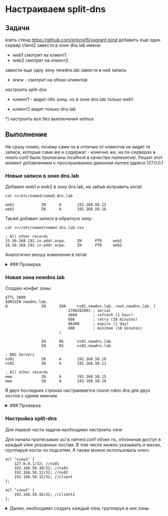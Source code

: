 # Настраиваем split-dns

## Задачи
взять стенд https://github.com/erlong15/vagrant-bind
добавить еще один сервер client2
завести в зоне dns.lab имена:
- web1 смотрит на клиент1
- web2 смотрит на клиент2

завести еще одну зону newdns.lab
завести в ней запись
- www - смотрит на обоих клиентов

настроить split-dns
- клиент1 - видит обе зоны, но в зоне dns.lab только web1

- клиент2 видит только dns.lab

*) настроить все без выключения selinux


## Выполнение

Не сразу понял, почему сами ns в отличие от клиентов не видят те записи, которые сами же и содержат - конечно же, на ns-серверах в resolv.conf были прописаны localhost в качестве nameserver. Решил этот момент добавлением к прослушиванию демоном named адреса 127.0.0.1

### Новые записи в зоне dns.lab

Добавил web1 и web2 в зону dns.lab, не забыв исправить serial:

```
cat >>/etc/named/named.dns.lab

web1            IN      A       192.168.50.15
web2            IN      A       192.168.50.16
```

Также добавил записи в обратную зону:
```
cat >>//etc/named/named.dns.lab.rev

; All other records
15.50.168.192.in-addr.arpa.     IN      PTR     web1
16.50.168.192.in-addr.arpa.     IN      PTR     web2
```
Аналогично вношу изменения в serial

<details>
<summary> ### Проверка </summary>

На ns01
```
[root@ns01 ~]# host web1
web1.dns.lab has address 192.168.50.15
[root@ns01 ~]# host web2
web2.dns.lab has address 192.168.50.16
[root@ns01 ~]#
[root@ns01 ~]#
[root@ns01 ~]# dig @ns01 web1.dns.lab

; <<>> DiG 9.11.4-P2-RedHat-9.11.4-16.P2.el7_8.6 <<>> @ns01 web1.dns.lab
; (1 server found)
;; global options: +cmd
;; Got answer:
;; ->>HEADER<<- opcode: QUERY, status: NOERROR, id: 52147
;; flags: qr aa rd ra; QUERY: 1, ANSWER: 1, AUTHORITY: 2, ADDITIONAL: 3

;; OPT PSEUDOSECTION:
; EDNS: version: 0, flags:; udp: 4096
;; QUESTION SECTION:
;web1.dns.lab.                  IN      A

;; ANSWER SECTION:
web1.dns.lab.           3600    IN      A       192.168.50.15

;; AUTHORITY SECTION:
dns.lab.                3600    IN      NS      ns02.dns.lab.
dns.lab.                3600    IN      NS      ns01.dns.lab.

;; ADDITIONAL SECTION:
ns01.dns.lab.           3600    IN      A       192.168.50.10
ns02.dns.lab.           3600    IN      A       192.168.50.11

;; Query time: 0 msec
;; SERVER: 127.0.0.1#53(127.0.0.1)
;; WHEN: Wed Jun 24 17:02:11 MSK 2020
;; MSG SIZE  rcvd: 127

[root@ns01 ~]# dig @ns01 web2.dns.lab

; <<>> DiG 9.11.4-P2-RedHat-9.11.4-16.P2.el7_8.6 <<>> @ns01 web2.dns.lab
; (1 server found)
;; global options: +cmd
;; Got answer:
;; ->>HEADER<<- opcode: QUERY, status: NOERROR, id: 63386
;; flags: qr aa rd ra; QUERY: 1, ANSWER: 1, AUTHORITY: 2, ADDITIONAL: 3

;; OPT PSEUDOSECTION:
; EDNS: version: 0, flags:; udp: 4096
;; QUESTION SECTION:
;web2.dns.lab.                  IN      A

;; ANSWER SECTION:
web2.dns.lab.           3600    IN      A       192.168.50.16

;; AUTHORITY SECTION:
dns.lab.                3600    IN      NS      ns01.dns.lab.
dns.lab.                3600    IN      NS      ns02.dns.lab.

;; ADDITIONAL SECTION:
ns01.dns.lab.           3600    IN      A       192.168.50.10
ns02.dns.lab.           3600    IN      A       192.168.50.11

;; Query time: 0 msec
;; SERVER: 127.0.0.1#53(127.0.0.1)
;; WHEN: Wed Jun 24 17:02:17 MSK 2020
;; MSG SIZE  rcvd: 127
```

На ns02
```
[root@ns02 ~]# host web1
web1.dns.lab has address 192.168.50.15
[root@ns02 ~]# host web2
web2.dns.lab has address 192.168.50.16
[root@ns02 ~]#
[root@ns02 ~]#
[root@ns02 ~]# dig @ns02 web1.dns.lab

; <<>> DiG 9.11.4-P2-RedHat-9.11.4-16.P2.el7_8.6 <<>> @ns02 web1.dns.lab
; (1 server found)
;; global options: +cmd
;; Got answer:
;; ->>HEADER<<- opcode: QUERY, status: NOERROR, id: 5920
;; flags: qr aa rd ra; QUERY: 1, ANSWER: 1, AUTHORITY: 2, ADDITIONAL: 3

;; OPT PSEUDOSECTION:
; EDNS: version: 0, flags:; udp: 4096
;; QUESTION SECTION:
;web1.dns.lab.                  IN      A

;; ANSWER SECTION:
web1.dns.lab.           3600    IN      A       192.168.50.15

;; AUTHORITY SECTION:
dns.lab.                3600    IN      NS      ns01.dns.lab.
dns.lab.                3600    IN      NS      ns02.dns.lab.

;; ADDITIONAL SECTION:
ns01.dns.lab.           3600    IN      A       192.168.50.10
ns02.dns.lab.           3600    IN      A       192.168.50.11

;; Query time: 0 msec
;; SERVER: 127.0.0.1#53(127.0.0.1)
;; WHEN: Wed Jun 24 17:03:52 MSK 2020
;; MSG SIZE  rcvd: 127

[root@ns02 ~]# dig @ns02 web2.dns.lab

; <<>> DiG 9.11.4-P2-RedHat-9.11.4-16.P2.el7_8.6 <<>> @ns02 web2.dns.lab
; (1 server found)
;; global options: +cmd
;; Got answer:
;; ->>HEADER<<- opcode: QUERY, status: NOERROR, id: 29016
;; flags: qr aa rd ra; QUERY: 1, ANSWER: 1, AUTHORITY: 2, ADDITIONAL: 3

;; OPT PSEUDOSECTION:
; EDNS: version: 0, flags:; udp: 4096
;; QUESTION SECTION:
;web2.dns.lab.                  IN      A

;; ANSWER SECTION:
web2.dns.lab.           3600    IN      A       192.168.50.16

;; AUTHORITY SECTION:
dns.lab.                3600    IN      NS      ns02.dns.lab.
dns.lab.                3600    IN      NS      ns01.dns.lab.

;; ADDITIONAL SECTION:
ns01.dns.lab.           3600    IN      A       192.168.50.10
ns02.dns.lab.           3600    IN      A       192.168.50.11

;; Query time: 0 msec
;; SERVER: 127.0.0.1#53(127.0.0.1)
;; WHEN: Wed Jun 24 17:04:19 MSK 2020
;; MSG SIZE  rcvd: 127
```

На client
```
[vagrant@client ~]$ host ns01
ns01.dns.lab has address 192.168.50.10
[vagrant@client ~]$ host ns02
ns02.dns.lab has address 192.168.50.11
[vagrant@client ~]$ host web1
web1.dns.lab has address 192.168.50.15
[vagrant@client ~]$ host web2
web2.dns.lab has address 192.168.50.16
[vagrant@client ~]$ dig @ns01 web2.dns.lab

; <<>> DiG 9.11.4-P2-RedHat-9.11.4-16.P2.el7_8.6 <<>> @ns01 web2.dns.lab
; (1 server found)
;; global options: +cmd
;; Got answer:
;; ->>HEADER<<- opcode: QUERY, status: NOERROR, id: 57552
;; flags: qr aa rd ra; QUERY: 1, ANSWER: 1, AUTHORITY: 2, ADDITIONAL: 3

;; OPT PSEUDOSECTION:
; EDNS: version: 0, flags:; udp: 4096
;; QUESTION SECTION:
;web2.dns.lab.                  IN      A

;; ANSWER SECTION:
web2.dns.lab.           3600    IN      A       192.168.50.16

;; AUTHORITY SECTION:
dns.lab.                3600    IN      NS      ns02.dns.lab.
dns.lab.                3600    IN      NS      ns01.dns.lab.

;; ADDITIONAL SECTION:
ns01.dns.lab.           3600    IN      A       192.168.50.10
ns02.dns.lab.           3600    IN      A       192.168.50.11

;; Query time: 0 msec
;; SERVER: 192.168.50.10#53(192.168.50.10)
;; WHEN: Wed Jun 24 17:20:41 MSK 2020
;; MSG SIZE  rcvd: 127

[vagrant@client ~]$ dig @ns02 web1.dns.lab

; <<>> DiG 9.11.4-P2-RedHat-9.11.4-16.P2.el7_8.6 <<>> @ns02 web1.dns.lab
; (1 server found)
;; global options: +cmd
;; Got answer:
;; ->>HEADER<<- opcode: QUERY, status: NOERROR, id: 10179
;; flags: qr aa rd ra; QUERY: 1, ANSWER: 1, AUTHORITY: 2, ADDITIONAL: 3

;; OPT PSEUDOSECTION:
; EDNS: version: 0, flags:; udp: 4096
;; QUESTION SECTION:
;web1.dns.lab.                  IN      A

;; ANSWER SECTION:
web1.dns.lab.           3600    IN      A       192.168.50.15

;; AUTHORITY SECTION:
dns.lab.                3600    IN      NS      ns02.dns.lab.
dns.lab.                3600    IN      NS      ns01.dns.lab.

;; ADDITIONAL SECTION:
ns01.dns.lab.           3600    IN      A       192.168.50.10
ns02.dns.lab.           3600    IN      A       192.168.50.11

;; Query time: 5 msec
;; SERVER: 192.168.50.11#53(192.168.50.11)
;; WHEN: Wed Jun 24 17:21:23 MSK 2020
;; MSG SIZE  rcvd: 127
```

На client2
```
[vagrant@client2 ~]$ host ns01
ns01.dns.lab has address 192.168.50.10
[vagrant@client2 ~]$ host ns02
ns02.dns.lab has address 192.168.50.11
[vagrant@client2 ~]$ host web1
web1.dns.lab has address 192.168.50.15
[vagrant@client2 ~]$ host web2
web2.dns.lab has address 192.168.50.16
[vagrant@client2 ~]$
[vagrant@client2 ~]$
[vagrant@client2 ~]$ dig @ns01 web1.dns.lab

; <<>> DiG 9.11.4-P2-RedHat-9.11.4-16.P2.el7_8.6 <<>> @ns01 web1.dns.lab
; (1 server found)
;; global options: +cmd
;; Got answer:
;; ->>HEADER<<- opcode: QUERY, status: NOERROR, id: 56601
;; flags: qr aa rd ra; QUERY: 1, ANSWER: 1, AUTHORITY: 2, ADDITIONAL: 3

;; OPT PSEUDOSECTION:
; EDNS: version: 0, flags:; udp: 4096
;; QUESTION SECTION:
;web1.dns.lab.                  IN      A

;; ANSWER SECTION:
web1.dns.lab.           3600    IN      A       192.168.50.15

;; AUTHORITY SECTION:
dns.lab.                3600    IN      NS      ns01.dns.lab.
dns.lab.                3600    IN      NS      ns02.dns.lab.

;; ADDITIONAL SECTION:
ns01.dns.lab.           3600    IN      A       192.168.50.10
ns02.dns.lab.           3600    IN      A       192.168.50.11

;; Query time: 0 msec
;; SERVER: 192.168.50.10#53(192.168.50.10)
;; WHEN: Wed Jun 24 17:23:18 MSK 2020
;; MSG SIZE  rcvd: 127

[vagrant@client2 ~]$ dig @ns02 web2.dns.lab

; <<>> DiG 9.11.4-P2-RedHat-9.11.4-16.P2.el7_8.6 <<>> @ns02 web2.dns.lab
; (1 server found)
;; global options: +cmd
;; Got answer:
;; ->>HEADER<<- opcode: QUERY, status: NOERROR, id: 28944
;; flags: qr aa rd ra; QUERY: 1, ANSWER: 1, AUTHORITY: 2, ADDITIONAL: 3

;; OPT PSEUDOSECTION:
; EDNS: version: 0, flags:; udp: 4096
;; QUESTION SECTION:
;web2.dns.lab.                  IN      A

;; ANSWER SECTION:
web2.dns.lab.           3600    IN      A       192.168.50.16

;; AUTHORITY SECTION:
dns.lab.                3600    IN      NS      ns02.dns.lab.
dns.lab.                3600    IN      NS      ns01.dns.lab.

;; ADDITIONAL SECTION:
ns01.dns.lab.           3600    IN      A       192.168.50.10
ns02.dns.lab.           3600    IN      A       192.168.50.11

;; Query time: 0 msec
;; SERVER: 192.168.50.11#53(192.168.50.11)
;; WHEN: Wed Jun 24 17:23:41 MSK 2020
;; MSG SIZE  rcvd: 127

```
</details>

### Новая зона newdns.lab

Создаю конфиг зоны:
```
$TTL 3600
$ORIGIN newdns.lab.
@               IN      SOA     ns01.newdns.lab. root.newdns.lab. (
                            1706202001 ; serial
                            3600       ; refresh (1 hour)
                            600        ; retry (10 minutes)
                            86400      ; expire (1 day)
                            600        ; minimum (10 minutes)
                        )

                IN      NS      ns01.newdns.lab.
                IN      NS      ns02.newdns.lab.

; DNS Servers
ns01            IN      A       192.168.50.10
ns02            IN      A       192.168.50.11

; All other records
www             IN      A       192.168.50.15
www             IN      A       192.168.50.16
```
В двух последних строках настраивается round-robin dns для двух хостов с одним именем.

<details>
<summary> ### Проверка </summary>

Т.к. пока деления на view нет, то ответы будут одинаковые со всех хостов и достаточно проверить с какого-нибудь одного

```
[vagrant@client ~]$  dig @ns01 www.newdns.lab +short
192.168.50.16
192.168.50.15
[vagrant@client ~]$  dig @ns01 www.newdns.lab +short
192.168.50.15
192.168.50.16
[vagrant@client ~]$  dig @ns01 www.newdns.lab +short
192.168.50.16
192.168.50.15
[vagrant@client ~]$  dig @ns01 www.newdns.lab +short
192.168.50.15
192.168.50.16
```

Совершая несколько одинаковых запросов подряд и каждый раз получая немного иной результат, убеждаюсь, что round-robin отрабатывает как и ожидалось.

</details>


### Настройка split-dns

Для первой части задачи наобходимо настроить view

Для начала прописываю acl в named.conf обоих ns, обозначая доступ в каждый view указанных хостам. В том числе можно указывать и маски, группируя хосты по подсетям. А также можно использовать ключ.
```
acl "view1" {
    127.0.0.1/32; //ns01
    192.168.50.10/32; //ns01
    192.168.50.11/32; //ns02
    192.168.50.15/32; //client
};

acl "view2" {
    192.168.50.16/32; //client2
};
```

<details>
<summary> Далее, необходимо создать каждый view, группируя в них зоны </summary>
В качестве примера участок named.conf с мастера
```
view "view1" {
    match-clients { "view1"; };

    // root zone
    zone "." IN {
        type hint;
        file "named.ca";
    };

    // zones like localhost
    include "/etc/named.rfc1912.zones";
    // root's DNSKEY
    include "/etc/named.root.key";

    // lab's zone
    zone "dns.lab" {
        type master;
        allow-transfer { key "zonetransfer.key"; };
        file "/etc/named/named.dns.lab";
    };

    // lab's zone reverse
    zone "50.168.192.in-addr.arpa" {
        type master;
        allow-transfer { key "zonetransfer.key"; };
        file "/etc/named/named.dns.lab.rev";
    };

    // lab's ddns zone
    zone "ddns.lab" {
        type master;
        allow-transfer { key "zonetransfer.key"; };
        file "/etc/named/named.ddns.lab";
    };

    // newdns zone
    zone "newdns.lab" {
        type master;
        allow-transfer { key "zonetransfer.key"; };
        file "/etc/named/named.newdns.lab";
    };

    // newdns ddns zone
    zone "newddns.lab" {
        type master;
        file "/etc/named/named.newddns.lab";
    };
};

view "view2" {
    match-clients { "view2"; };

    // zones like localhost
    include "/etc/named.rfc1912.zones";
    // root's DNSKEY
    include "/etc/named.root.key";

    // lab's zone
    zone "dns.lab" {
        type master;
        allow-transfer { key "zonetransfer.key"; };
        file "/etc/named/named.dns.lab";
    };

    // lab's zone reverse
    zone "50.168.192.in-addr.arpa" {
        type master;
        allow-transfer { key "zonetransfer.key"; };
        file "/etc/named/named.dns.lab.rev";
    };

    // lab's ddns zone
    zone "ddns.lab" {
        type master;
        allow-transfer { key "zonetransfer.key"; };
        file "/etc/named/named.ddns.lab";
    };

};

```

</details>

Для второй части задачи придется удалить из зоны dns.lab запись о хосте web2, создав для этого дополнительный файл зоны для view1. Для view2 будет работать прежний файл зоны.


<details>
<summary> ### Проверка </summary>

На client
```
[vagrant@client ~]$ host web1
web1.dns.lab has address 192.168.50.15

[vagrant@client ~]$ host web2
Host web2 not found: 3(NXDOMAIN)

[vagrant@client ~]$ host www
www.newdns.lab has address 192.168.50.15
www.newdns.lab has address 192.168.50.16
```

На client2
```
[vagrant@client2 ~]$ host web1
web1.dns.lab has address 192.168.50.15

[vagrant@client2 ~]$ host web2
web2.dns.lab has address 192.168.50.16

[vagrant@client2 ~]$ host www
Host www not found: 3(NXDOMAIN)
```

</details>

### \* Проверяю состояние selinux на всех хостах
```
[vagrant@ns01 ~]$ getenforce
Enforcing

[vagrant@ns02 ~]$ getenforce
Enforcing

[vagrant@client ~]$ getenforce
Enforcing

[vagrant@client2 ~]$ getenforce
Enforcing

```

## Итоги

- Все задачи выполнены.
- selinux работает